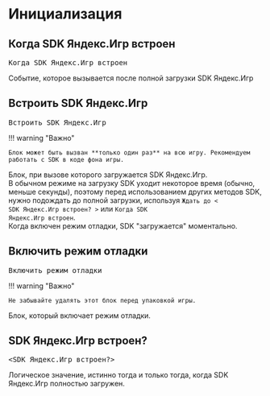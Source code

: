 # Инициализация
## Когда SDK Яндекс.Игр встроен
<pre class="scratchblocks">
Когда SDK Яндекс.Игр встроен
</pre>  
Событие, которое вызывается после полной загрузки SDK Яндекс.Игр  

## Встроить SDK Яндекс.Игр
<pre class="scratchblocks">
Встроить SDK Яндекс.Игр
</pre>  
!!! warning "Важно"

    Блок может быть вызван **только один раз** на всю игру. Рекомендуем работать с SDK в коде фона игры.  

Блок, при вызове которого загружается SDK Яндекс.Игр.  
В обычном режиме на загрузку SDK уходит некоторое время (обычно, меньше секунды), поэтому перед использованием других методов SDK, нужно подождать до полной загрузки, используя <code class="sb">Ждать до < SDK Яндекс.Игр встроен? ></code> или <code class="sb">Когда SDK Яндекс.Игр встроен</code>.  
Когда включен режим отладки, SDK "загружается" моментально.  

## Включить режим отладки
<pre class="scratchblocks">
Включить режим отладки
</pre>  
!!! warning "Важно"

    Не забывайте удалять этот блок перед упаковкой игры.  

Блок, который включает режим отладки.  

## SDK Яндекс.Игр встроен?
<pre class="scratchblocks">
&ltSDK Яндекс.Игр встроен?&gt
</pre>  
Логическое значение, истинно тогда и только тогда, когда SDK Яндекс.Игр полностью загружен.  